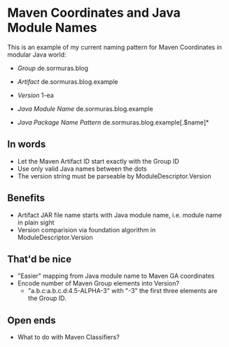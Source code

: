 # Maven Coordinates and Java Module Names

This is an example of my current naming pattern for Maven Coordinates in modular Java world: 

- *Group* de.sormuras.blog
- *Artifact* de.sormuras.blog.example
- *Version* 1-ea

- *Java Module Name* de.sormuras.blog.example
- *Java Package Name Pattern* de.sormuras.blog.example[.$name]*

## In words
- Let the Maven Artifact ID start exactly with the Group ID
- Use only valid Java names between the dots
- The version string must be parseable by ModuleDescriptor.Version

## Benefits
- Artifact JAR file name starts with Java module name, i.e. module name in plain sight
- Version comparision via foundation algorithm in ModuleDescriptor.Version

## That'd be nice
- "Easier" mapping from Java module name to Maven GA coordinates
- Encode number of Maven Group elements into Version?
  - "a.b.c:a.b.c.d:4.5-ALPHA-3" with "-3" the first three elements are the Group ID.

## Open ends
- What to do with Maven Classifiers?
